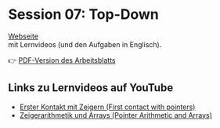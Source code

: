 # Session 07: Top-Down

[Webseite](https://www.mathematik.uni-ulm.de/numerik/hpc/ss25/hpc0/session07/page01.html#session07)  
mit Lernvideos (und den Aufgaben in Englisch).

👉 [PDF-Version des Arbeitsblatts](session7.pdf)

## Links zu Lernvideos auf YouTube

- [Erster Kontakt mit Zeigern (First contact with pointers)](https://youtu.be/WZFlNR6-fqM)
- [Zeigerarithmetik und Arrays (Pointer Arithmetic and Arrays)](https://youtu.be/rdIRLqWEfIs)

